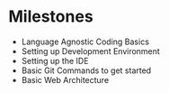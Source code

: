 # Milestones

 - Language Agnostic Coding Basics
 - Setting up Development Environment
 - Setting up the IDE
 - Basic Git Commands to get started
 - Basic Web Architecture